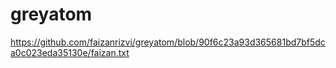 # greyatom
https://github.com/faizanrizvi/greyatom/blob/90f6c23a93d365681bd7bf5dca0c023eda35130e/faizan.txt
